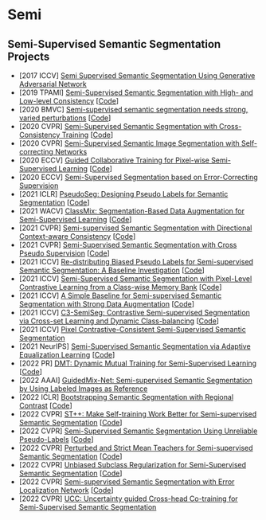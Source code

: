 # Semi
## Semi-Supervised Semantic Segmentation Projects

- [2017 ICCV] [Semi Supervised Semantic Segmentation Using Generative Adversarial Network](https://openaccess.thecvf.com/content_ICCV_2017/papers/Souly__Semi_Supervised_ICCV_2017_paper.pdf)
- [2019 TPAMI] [Semi-Supervised Semantic Segmentation with High- and Low-level Consistency](https://arxiv.org/abs/1908.05724) [[Code](https://github.com/sud0301/semisup-semseg)]
- [2020 BMVC] [Semi-supervised semantic segmentation needs strong, varied perturbations](https://arxiv.org/abs/1906.01916) [[Code](https://github.com/Britefury/cutmix-semisup-seg)]
- [2020 CVPR] [Semi-Supervised Semantic Segmentation with Cross-Consistency Training](https://arxiv.org/abs/2003.09005) [[Code](https://github.com/yassouali/CCT)]
- [2020 CVPR] [Semi-Supervised Semantic Image Segmentation with Self-correcting Networks](https://arxiv.org/abs/1811.07073)
- [2020 ECCV] [Guided Collaborative Training for Pixel-wise Semi-Supervised Learning](https://arxiv.org/abs/2008.05258) [[Code](https://github.com/ZHKKKe/PixelSSL)]
- [2020 ECCV] [Semi-Supervised Segmentation based on Error-Correcting Supervision](https://www.ecva.net/papers/eccv_2020/papers_ECCV/papers/123740137.pdf)
- [2021 ICLR] [PseudoSeg: Designing Pseudo Labels for Semantic Segmentation](https://arxiv.org/abs/2010.09713) [[Code](https://github.com/googleinterns/wss)]
- [2021 WACV] [ClassMix: Segmentation-Based Data Augmentation for Semi-Supervised Learning](https://arxiv.org/abs/2007.07936) [[Code](https://github.com/WilhelmT/ClassMix)]
- [2021 CVPR] [Semi-supervised Semantic Segmentation with Directional Context-aware Consistency](https://arxiv.org/abs/2106.14133) [[Code](https://github.com/dvlab-research/Context-Aware-Consistency)]
- [2021 CVPR] [Semi-Supervised Semantic Segmentation with Cross Pseudo Supervision](https://arxiv.org/abs/2106.01226) [[Code](https://github.com/charlesCXK/TorchSemiSeg)]
- [2021 ICCV] [Re-distributing Biased Pseudo Labels for Semi-supervised Semantic Segmentation: A Baseline Investigation](https://arxiv.org/abs/2107.11279) [[Code](https://github.com/CVMI-Lab/DARS)]
- [2021 ICCV] [Semi-Supervised Semantic Segmentation with Pixel-Level Contrastive Learning from a Class-wise Memory Bank](https://arxiv.org/abs/2104.13415) [[Code](https://github.com/Shathe/SemiSeg-Contrastive)]
- [2021 ICCV] [A Simple Baseline for Semi-supervised Semantic Segmentation with Strong Data Augmentation](https://arxiv.org/abs/2104.07256) [[Code](https://github.com/jianlong-yuan/SimpleBaseline)]
- [2021 ICCV] [C3-SemiSeg: Contrastive Semi-supervised Segmentation via Cross-set Learning and Dynamic Class-balancing](https://openaccess.thecvf.com/content/ICCV2021/papers/Zhou_C3-SemiSeg_Contrastive_Semi-Supervised_Segmentation_via_Cross-Set_Learning_and_Dynamic_Class-Balancing_ICCV_2021_paper.pdf) [[Code](https://github.com/SIAAAAAA/C3-SemiSeg)]
- [2021 ICCV] [Pixel Contrastive-Consistent Semi-Supervised Semantic Segmentation](https://arxiv.org/abs/2108.09025)
- [2021 NeurIPS] [Semi-Supervised Semantic Segmentation via Adaptive Equalization Learning](https://arxiv.org/abs/2110.05474) [[Code](https://github.com/hzhupku/semiseg-ael)]
- [2022 PR] [DMT: Dynamic Mutual Training for Semi-Supervised Learning](https://arxiv.org/abs/2004.08514) [[Code](https://github.com/voldemortX/DST-CBC)]
- [2022 AAAI] [GuidedMix-Net: Semi-supervised Semantic Segmentation by Using Labeled Images as Reference](https://arxiv.org/abs/2112.14015)
- [2022 ICLR] [Bootstrapping Semantic Segmentation with Regional Contrast](https://arxiv.org/abs/2104.04465) [[Code](https://github.com/lorenmt/reco)]
- [2022 CVPR] [ST++: Make Self-training Work Better for Semi-supervised Semantic Segmentation](https://arxiv.org/abs/2106.05095) [[Code](https://github.com/LiheYoung/ST-PlusPlus)]
- [2022 CVPR] [Semi-Supervised Semantic Segmentation Using Unreliable Pseudo-Labels](https://arxiv.org/abs/2203.03884) [[Code](https://github.com/Haochen-Wang409/U2PL)]
- [2022 CVPR] [Perturbed and Strict Mean Teachers for Semi-supervised Semantic Segmentation](https://arxiv.org/abs/2111.12903) [[Code](https://github.com/yyliu01/ps-mt)]
- [2022 CVPR] [Unbiased Subclass Regularization for Semi-Supervised Semantic Segmentation](https://openaccess.thecvf.com/content/CVPR2022/papers/Guan_Unbiased_Subclass_Regularization_for_Semi-Supervised_Semantic_Segmentation_CVPR_2022_paper.pdf) [[Code](https://github.com/Dayan-Guan/USRN)]
- [2022 CVPR] [Semi-supervised Semantic Segmentation with Error Localization Network](https://arxiv.org/abs/2204.02078) [[Code](https://github.com/kinux98/SSL_ELN)]
- [2022 CVPR] [UCC: Uncertainty guided Cross-head Co-training for Semi-Supervised Semantic Segmentation](https://arxiv.org/abs/2205.10334)
